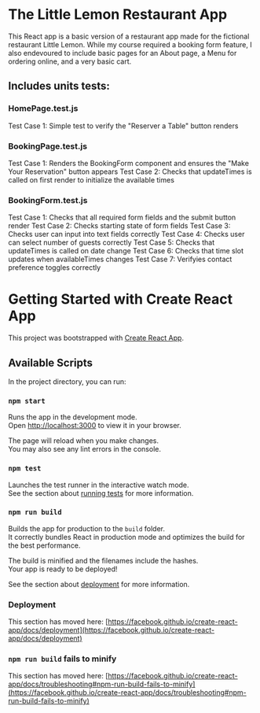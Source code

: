 # The Little Lemon Restaurant App

This React app is a basic version of a restaurant app made for the fictional restaurant Little Lemon. While my course required a booking form feature, 
I also endevoured to include basic pages for an About page, a Menu for ordering online, and a very basic cart.

## Includes units tests:

### HomePage.test.js

Test Case 1: Simple test to verify the "Reserver a Table" button renders

### BookingPage.test.js

Test Case 1: Renders the BookingForm component and ensures the "Make Your Reservation" button appears
Test Case 2: Checks that updateTimes is called on first render to initialize the available times

### BookingForm.test.js

Test Case 1: Checks that all required form fields and the submit button render
Test Case 2: Checks starting state of form fields
Test Case 3: Checks user can input into text fields correctly
Test Case 4: Checks user can select number of guests correctly
Test Case 5: Checks that updateTimes is called on date change
Test Case 6: Checks that time slot updates when availableTimes changes
Test Case 7: Verifyies contact preference toggles correctly





# Getting Started with Create React App

This project was bootstrapped with [Create React App](https://github.com/facebook/create-react-app).

## Available Scripts

In the project directory, you can run:

### `npm start`

Runs the app in the development mode.\
Open [http://localhost:3000](http://localhost:3000) to view it in your browser.

The page will reload when you make changes.\
You may also see any lint errors in the console.

### `npm test`

Launches the test runner in the interactive watch mode.\
See the section about [running tests](https://facebook.github.io/create-react-app/docs/running-tests) for more information.

### `npm run build`

Builds the app for production to the `build` folder.\
It correctly bundles React in production mode and optimizes the build for the best performance.

The build is minified and the filenames include the hashes.\
Your app is ready to be deployed!

See the section about [deployment](https://facebook.github.io/create-react-app/docs/deployment) for more information.

### Deployment

This section has moved here: [https://facebook.github.io/create-react-app/docs/deployment](https://facebook.github.io/create-react-app/docs/deployment)

### `npm run build` fails to minify

This section has moved here: [https://facebook.github.io/create-react-app/docs/troubleshooting#npm-run-build-fails-to-minify](https://facebook.github.io/create-react-app/docs/troubleshooting#npm-run-build-fails-to-minify)
